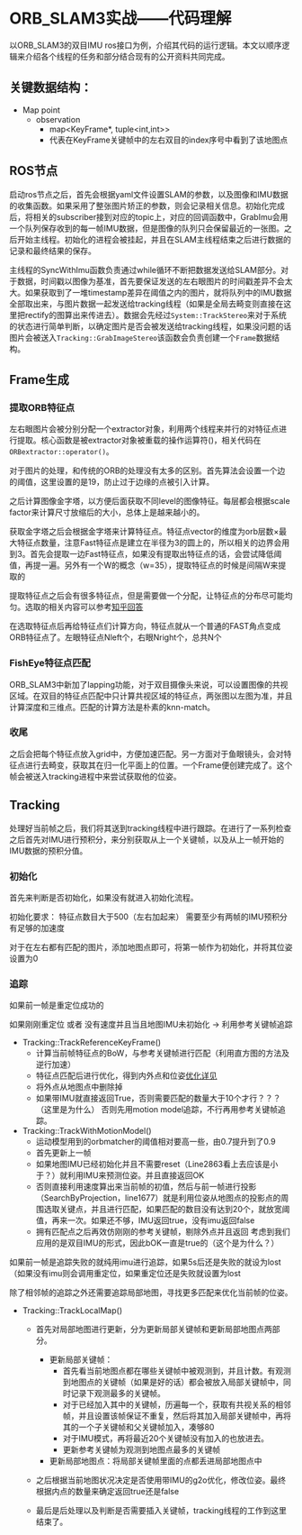 # ORB_SLAM3实战——代码理解
以ORB_SLAM3的双目IMU ros接口为例，介绍其代码的运行逻辑。本文以顺序逻辑来介绍各个线程的任务和部分结合现有的公开资料共同完成。
## 关键数据结构：
- Map point
  - observation
    - map<KeyFrame*, tuple<int,int>>
    - 代表在KeyFrame关键帧中的左右双目的index序号中看到了该地图点 
## ROS节点
启动ros节点之后，首先会根据yaml文件设置SLAM的参数，以及图像和IMU数据的收集函数。如果采用了整张图片矫正的参数，则会记录相关信息。初始化完成后，将相关的subscriber接到对应的topic上，对应的回调函数中，GrabImu会用一个队列保存收到的每一帧IMU数据，但是图像的队列只会保留最近的一张图。之后开始主线程。初始化的进程会被挂起，并且在SLAM主线程结束之后进行数据的记录和最终结果的保存。

主线程的SyncWithImu函数负责通过while循环不断把数据发送给SLAM部分。对于数据，时间戳以图像为基准，首先要保证发送的左右眼图片的时间戳差异不会太大。如果获取到了一堆timestamp差异在阈值之内的图片，就将队列中的IMU数据全部取出来，与图片数据一起发送给tracking线程（如果是全局去畸变则直接在这里把rectify的图算出来传进去）。数据会先经过`System::TrackStereo`来对于系统的状态进行简单判断，以确定图片是否会被发送给tracking线程，如果没问题的话图片会被送入`Tracking::GrabImageStereo`该函数会负责创建一个`Frame`数据结构。

## Frame生成
### 提取ORB特征点
左右眼图片会被分别分配一个extractor对象，利用两个线程来并行的对特征点进行提取。核心函数是被extractor对象被重载的操作运算符()，相关代码在` ORBextractor::operator()`。

对于图片的处理，和传统的ORB的处理没有太多的区别。首先算法会设置一个边的阈值，这里设置的是19，防止过于边缘的点被引入计算。

之后计算图像金字塔，以方便后面获取不同level的图像特征。每层都会根据scale factor来计算尺寸放缩后的大小，总体上是越来越小的。

获取金字塔之后会根据金字塔来计算特征点。特征点vector的维度为orb层数×最大特征点数量，注意Fast特征点是建立在半径为3的圆上的，所以相关的边界会用到3。首先会提取一边Fast特征点，如果没有提取出特征点的话，会尝试降低阈值，再提一遍。另外有一个W的概念（w=35），提取特征点的时候是间隔W来提取的

提取特征点之后会有很多特征点，但是需要做一个分配，让特征点的分布尽可能均匀。选取的相关内容可以参考[知乎回答](https://zhuanlan.zhihu.com/p/61738607)

在选取特征点后再给特征点们计算方向，特征点就从一个普通的FAST角点变成ORB特征点了。左眼特征点Nleft个，右眼Nright个，总共N个

### FishEye特征点匹配

ORB_SLAM3中新加了lapping功能，对于双目摄像头来说，可以设置图像的共视区域。在双目的特征点匹配中只计算共视区域的特征点，两张图以左图为准，并且计算深度和三维点。匹配的计算方法是朴素的knn-match。

### 收尾
之后会把每个特征点放入grid中，方便加速匹配。另一方面对于鱼眼镜头，会对特征点进行去畸变，获取其在归一化平面上的位置。一个Frame便创建完成了。这个帧会被送入tracking进程中来尝试获取他的位姿。

## Tracking
处理好当前帧之后，我们将其送到tracking线程中进行跟踪。在进行了一系列检查之后首先对IMU进行预积分，来分别获取从上一个关键帧，以及从上一帧开始的IMU数据的预积分值。
### 初始化
首先来判断是否初始化，如果没有就进入初始化流程。

初始化要求：
    特征点数目大于500（左右加起来）
    需要至少有两帧的IMU预积分
    有足够的加速度

对于在左右都有匹配的图片，添加地图点即可，将第一帧作为初始化，并将其位姿设置为0
### 追踪
如果前一帧是重定位成功的

如果刚刚重定位 或者 没有速度并且当且地图IMU未初始化 -> 利用参考关键帧追踪

- Tracking::TrackReferenceKeyFrame()
  - 计算当前帧特征点的BoW，与参考关键帧进行匹配（利用直方图的方法及逆行加速）
  - 特征点匹配后进行优化，得到内外点和位姿[优化详见](https://zhuanlan.zhihu.com/p/350456670)
  - 将外点从地图点中删除掉
  - 如果带IMU就直接返回True，否则需要匹配的数量大于10个才行？？？（这里是为什么）
否则先用motion model追踪，不行再用参考关键帧追踪。
- Tracking::TrackWithMotionModel()
  - 运动模型用到的orbmatcher的阈值相对要高一些，由0.7提升到了0.9
  - 首先更新上一帧
  - 如果地图IMU已经初始化并且不需要reset（Line2863看上去应该是小于？）就利用IMU来预测位姿。并且直接返回OK
  - 否则直接利用速度算出来当前帧的初值，然后与前一帧进行投影（SearchByProjection，line1677）就是利用位姿从地图点的投影点的周围选取关键点，并且进行匹配，如果匹配的数目没有达到20个，就放宽阈值，再来一次。如果还不够，IMU返回true，没有imu返回false
  - 拥有匹配点之后再效仿刚刚的参考关键帧，剔除外点并且返回
考虑到我们应用的是双目IMU的形式，因此bOK一直是true的（这个是为什么？）

如果前一帧是追踪失败的就纯用imu进行追踪，如果5s后还是失败的就设为lost（如果没有imu则会调用重定位，如果重定位还是失败就设置为lost


除了相邻帧的追踪之外还需要追踪局部地图，寻找更多匹配来优化当前帧的位姿。
- Tracking::TrackLocalMap()
  - 首先对局部地图进行更新，分为更新局部关键帧和更新局部地图点两部分。
    - 更新局部关键帧：
      - 首先看当前地图点都在哪些关键帧中被观测到，并且计数。有观测到地图点的关键帧（如果是好的话）都会被放入局部关键帧中，同时记录下观测最多的关键帧。
      - 对于已经加入其中的关键帧，历遍每一个，获取有共视关系的相邻帧，并且设置该帧保证不重复，然后将其加入局部关键帧中，再将其的一个子关键帧和父关键帧加入，凑够80
      - 对于IMU模式，再将最近20个关键帧没有加入的也放进去。
      - 更新参考关键帧为观测到地图点最多的关键帧
    - 更新局部地图点：将局部关键帧里面的点都丢进局部地图点中
  - 之后根据当前地图状况决定是否使用带IMU的g2o优化，修改位姿。最终根据内点的数量来确定返回true还是false

  - 最后是后处理以及判断是否需要插入关键帧，tracking线程的工作到这里结束了。



